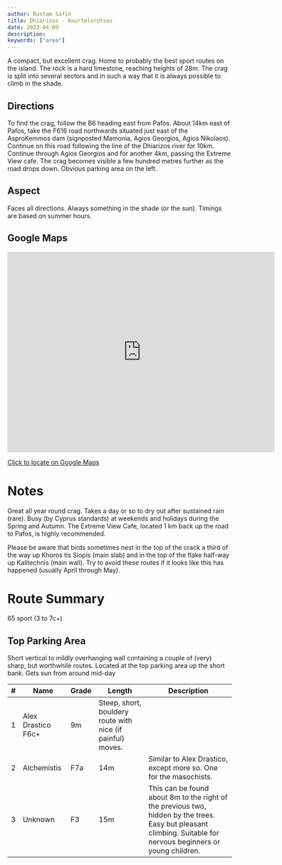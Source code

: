 ```yaml
---
author: Rustam Safin
title: Dhiarizos - Kourtelorotsos
date: 2023-04-09
description:
keywords: ["area"]
---
```


A compact, but excellent crag. Home to probably the best sport routes on the island. The rock is a hard limestone, reaching heights of 28m. The crag is split into several sectors and in such a way that it is always possible to climb in the shade.

## Directions

To find the crag, follow the B6 heading east from Pafos. About 14km east of Pafos, take the F616 road northwards situated just east of the AsproKemmos dam (signposted Mamonia, Agios Georgios, Agios Nikolaos). Continue on this road following the line of the Dhiarizos river for 10km. Continue through Agios Georgios and for another 4km, passing the Extreme View cafe. The crag becomes visible a few hundred metres further as the road drops down. Obvious parking area on the left.
## Aspect

Faces all directions. Always something in the shade (or the sun). Timings are based on summer hours.

## Google Maps

<iframe src="https://www.google.com/maps/embed?pb=!1m17!1m12!1m3!1d5110.81978325836!2d32.700198315234935!3d34.79624698041002!2m3!1f0!2f0!3f0!3m2!1i1024!2i768!4f13.1!3m2!1m1!2zMzTCsDQ3JzQ2LjUiTiAzMsKwNDInMDguNiJF!5e1!3m2!1sen!2s!4v1681066875052!5m2!1sen!2s" width="600" height="450" style="border:0;" allowfullscreen="" loading="lazy" referrerpolicy="no-referrer-when-downgrade"></iframe>

[Click to locate on Google Maps](http://maps.google.com/maps?q=34.796247,32.702387&t=k)

# Notes

Great all year round crag. Takes a day or so to dry out after sustained rain (rare).
Busy (by Cyprus standards) at weekends and holidays during the Spring and Autumn.
The Extreme View Cafe, located 1 km back up the road to Pafos, is highly recommended.

Please be aware that birds sometimes nest in the top of the crack a third of the way up Khoros tis Siopis (main slab) and in the top of the flake half-way up Kalitechnis (main wall). Try to avoid these routes if it looks like this has happened (usually April through May).

# Route Summary

65 sport (3 to 7c+)

## Top Parking Area

Short vertical to mildly overhanging wall containing a couple of (very) sharp, but worthwhile routes. Located at the top parking area up the short bank. Gets sun from around mid-day

|#|Name|Grade|Length|Description|
|------|-----------|--------|--------|--------|
|1|Alex Drastico F6c+|9m|Steep, short, bouldery route with nice (if painful) moves.|
|2|Alchemistis|F7a|14m|Similar to Alex Drastico, except more so. One for the masochists.|
|3|Unknown|F3|15m|This can be found about 8m to the right of the previous two, hidden by the trees. Easy but pleasant climbing. Suitable for nervous beginners or young children.|
